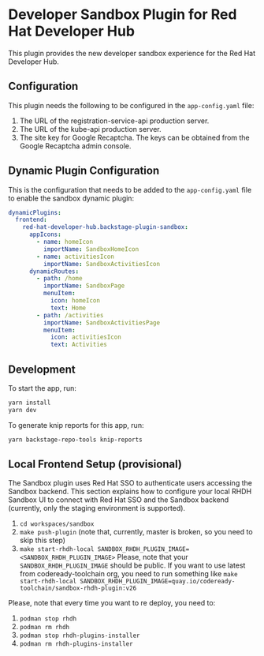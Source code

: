 # Developer Sandbox Plugin for Red Hat Developer Hub

This plugin provides the new developer sandbox experience for the Red Hat Developer Hub.

## Configuration

This plugin needs the following to be configured in the `app-config.yaml` file:

1. The URL of the registration-service-api production server.
2. The URL of the kube-api production server.
3. The site key for Google Recaptcha. The keys can be obtained from the Google Recaptcha admin console.

## Dynamic Plugin Configuration

This is the configuration that needs to be added to the `app-config.yaml` file to enable the sandbox dynamic plugin:

```yaml
dynamicPlugins:
  frontend:
    red-hat-developer-hub.backstage-plugin-sandbox:
      appIcons:
        - name: homeIcon
          importName: SandboxHomeIcon
        - name: activitiesIcon
          importName: SandboxActivitiesIcon
      dynamicRoutes:
        - path: /home
          importName: SandboxPage
          menuItem:
            icon: homeIcon
            text: Home
        - path: /activities
          importName: SandboxActivitiesPage
          menuItem:
            icon: activitiesIcon
            text: Activities
```

## Development

To start the app, run:

```sh
yarn install
yarn dev
```

To generate knip reports for this app, run:

```sh
yarn backstage-repo-tools knip-reports
```

## Local Frontend Setup (provisional)
The Sandbox plugin uses Red Hat SSO to authenticate users accessing the Sandbox backend. This section explains how to configure your local RHDH Sandbox UI to connect with Red Hat SSO and the Sandbox backend (currently, only the staging environment is supported).

1. `cd workspaces/sandbox`
2. `make push-plugin` (note that, currently, master is broken, so you need to skip this step)
3. `make start-rhdh-local SANDBOX_RHDH_PLUGIN_IMAGE=<SANDBOX_RHDH_PLUGIN_IMAGE>`
    Please, note that your `SANDBOX_RHDH_PLUGIN_IMAGE` should be public.
    If you want to use latest from codeready-toolchain org, you need to run something like `make start-rhdh-local SANDBOX_RHDH_PLUGIN_IMAGE=quay.io/codeready-toolchain/sandbox-rhdh-plugin:v26`

Please, note that every time you want to re deploy, you need to:
1. `podman stop rhdh`
2. `podman rm rhdh`
3. `podman stop rhdh-plugins-installer`
4. `podman rm rhdh-plugins-installer`

